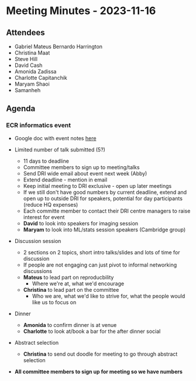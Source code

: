 # Meeting Minutes - 2023-11-16

## Attendees

- Gabriel Mateus Bernardo Harrington
- Christina Maat
- Steve Hill
- David Cash
- Amonida Zadissa
- Charlotte Capitanchik
- Maryam Shaoi
- Samanheh

## Agenda

### ECR informatics event

- Google doc with event notes [here](https://docs.google.com/document/d/1VQ89Q-qLBAeapHz_YnmULTAaNrARzB-GDWIPNM4wJk4/edit)

- Limited number of talk submitted (5?)
    - 11 days to deadline
    - Committee members to sign up to meeting/talks
    - Send DRI wide email about event next week (Abby)
    - Extend deadline - mention in email
    - Keep initial meeting to DRI exclusive - open up later meetings
    - If we still don't have good numbers by current deadline, extend and open up to outside DRI for speakers, potential for day participants (reduce HQ expenses)
    - Each committe member to contact their DRI centre managers to raise interest for event
    - **David** to look into speakers for imaging session
    - **Maryam** to look into ML/stats session speakers (Cambridge group)

- Discussion session
    - 2 sections on 2 topics, short intro talks/slides and lots of time for discussion
    - If people are not engaging can just pivot to informal networking discussions
    - **Mateus** to lead part on reproducbility
        - Where we're at, what we'd encourage
    - **Christina** to lead part on the committee
        - Who we are, what we'd like to strive for, what the people would like us to focus on

- Dinner
    - **Amonida** to confirm dinner is at venue
    - **Charlotte** to look at/book a bar for the after dinner social

- Abstract selection
    - **Christina** to send out doodle for meeting to go through abstract selection

- **All committee members to sign up for meeting so we have numbers**
